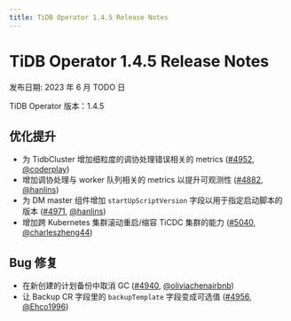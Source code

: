 ```yaml
---
title: TiDB Operator 1.4.5 Release Notes
---
```


# TiDB Operator 1.4.5 Release Notes

发布日期: 2023 年 6 月 TODO 日

TiDB Operator 版本：1.4.5

## 优化提升

- 为 TidbCluster 增加细粒度的调协处理错误相关的 metrics ([#4952](https://github.com/pingcap/tidb-operator/pull/4952), [@coderplay](https://github.com/coderplay))
- 增加调协处理与 worker 队列相关的 metrics 以提升可观测性 ([#4882](https://github.com/pingcap/tidb-operator/pull/4882), [@hanlins](https://github.com/hanlins))
- 为 DM master 组件增加 `startUpScriptVersion` 字段以用于指定启动脚本的版本 ([#4971](https://github.com/pingcap/tidb-operator/pull/4971), [@hanlins](https://github.com/hanlins))
- 增加跨 Kubernetes 集群滚动重启/缩容 TiCDC 集群的能力 ([#5040](https://github.com/pingcap/tidb-operator/pull/5040), [@charleszheng44](https://github.com/charleszheng44))

## Bug 修复

- 在新创建的计划备份中取消 GC ([#4940](https://github.com/pingcap/tidb-operator/pull/4940), [@oliviachenairbnb](https://github.com/oliviachenairbnb))
- 让 Backup CR 字段里的 `backupTemplate` 字段变成可选值 ([#4956](https://github.com/pingcap/tidb-operator/pull/4956), [@Ehco1996](https://github.com/Ehco1996))
